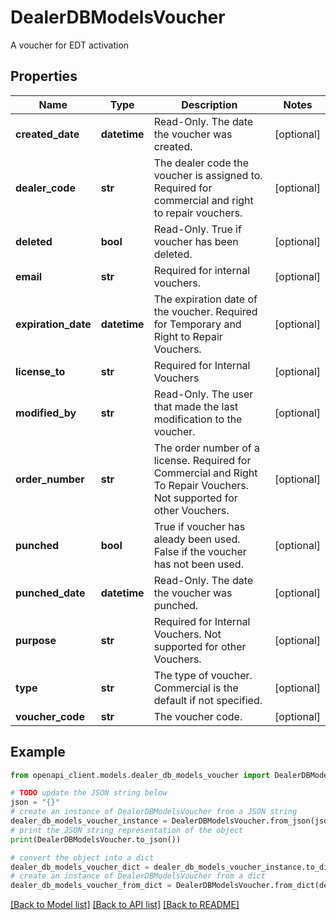 # DealerDBModelsVoucher

A voucher for EDT activation

## Properties

Name | Type | Description | Notes
------------ | ------------- | ------------- | -------------
**created_date** | **datetime** | Read-Only. The date the voucher was created. | [optional] 
**dealer_code** | **str** | The dealer code the voucher is assigned to.  Required for commercial and right to repair vouchers. | [optional] 
**deleted** | **bool** | Read-Only. True if voucher has been deleted. | [optional] 
**email** | **str** | Required for internal vouchers. | [optional] 
**expiration_date** | **datetime** | The expiration date of the voucher. Required for Temporary and Right to Repair Vouchers. | [optional] 
**license_to** | **str** | Required for Internal Vouchers | [optional] 
**modified_by** | **str** | Read-Only. The user that made the last modification to the voucher. | [optional] 
**order_number** | **str** | The order number of a license. Required for Commercial and Right To Repair Vouchers. Not supported for other Vouchers. | [optional] 
**punched** | **bool** | True if voucher has aleady been used.  False if the voucher has not been used. | [optional] 
**punched_date** | **datetime** | Read-Only. The date the voucher was punched. | [optional] 
**purpose** | **str** | Required for Internal Vouchers. Not supported for other Vouchers. | [optional] 
**type** | **str** | The type of voucher. Commercial is the default if not specified. | [optional] 
**voucher_code** | **str** | The voucher code. | [optional] 

## Example

```python
from openapi_client.models.dealer_db_models_voucher import DealerDBModelsVoucher

# TODO update the JSON string below
json = "{}"
# create an instance of DealerDBModelsVoucher from a JSON string
dealer_db_models_voucher_instance = DealerDBModelsVoucher.from_json(json)
# print the JSON string representation of the object
print(DealerDBModelsVoucher.to_json())

# convert the object into a dict
dealer_db_models_voucher_dict = dealer_db_models_voucher_instance.to_dict()
# create an instance of DealerDBModelsVoucher from a dict
dealer_db_models_voucher_from_dict = DealerDBModelsVoucher.from_dict(dealer_db_models_voucher_dict)
```
[[Back to Model list]](../README.md#documentation-for-models) [[Back to API list]](../README.md#documentation-for-api-endpoints) [[Back to README]](../README.md)


